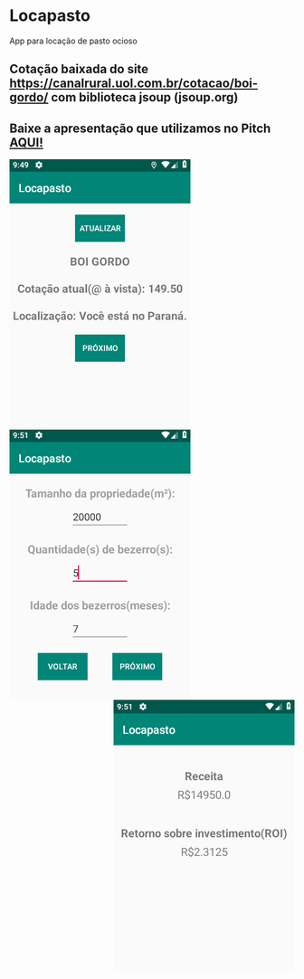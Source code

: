 # Locapasto
App para locação de pasto ocioso

## Cotação baixada do site https://canalrural.uol.com.br/cotacao/boi-gordo/ com biblioteca jsoup (jsoup.org)

## Baixe a apresentação que utilizamos no Pitch [AQUI!](https://github.com/vinithedev/gado-king/raw/master/locapasto.pptx)

<img src="images/sample001.png" align="left">
<img src="images/sample002.png" align="middle">
<img src="images/sample003.png" align="right">
